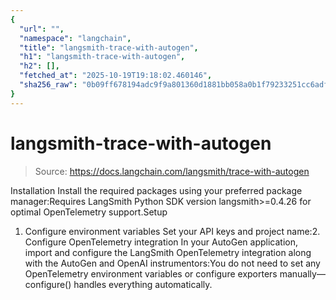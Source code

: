 ```yaml
---
{
  "url": "",
  "namespace": "langchain",
  "title": "langsmith-trace-with-autogen",
  "h1": "langsmith-trace-with-autogen",
  "h2": [],
  "fetched_at": "2025-10-19T19:18:02.460146",
  "sha256_raw": "0b09ff678194adc9f9a801360d1881bb058a0b1f79233251cc6adfc0438ffa19"
}
---
```


# langsmith-trace-with-autogen

> Source: https://docs.langchain.com/langsmith/trace-with-autogen

Installation
Install the required packages using your preferred package manager:Requires LangSmith Python SDK version
langsmith>=0.4.26
for optimal OpenTelemetry support.Setup
1. Configure environment variables
Set your API keys and project name:2. Configure OpenTelemetry integration
In your AutoGen application, import and configure the LangSmith OpenTelemetry integration along with the AutoGen and OpenAI instrumentors:You do not need to set any OpenTelemetry environment variables or configure exporters manually—
configure()
handles everything automatically.